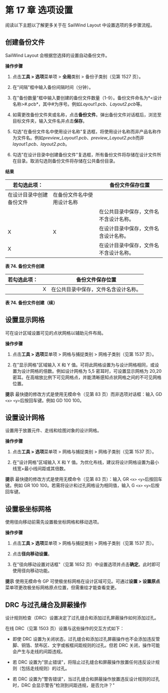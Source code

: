 # 第 17 章 选项设置

阅读以下主题以了解更多关于在 SailWind Layout 中设置选项的多步骤流程。

## 创建备份文件

SailWind Layout 会根据您选择的设置自动备份文件。

**操作步骤**

1. 点击**工具 > 选项**菜单项 > **全局**类别 > 备份子类别（见第 1527 页）。

2. 在"间隔"框中输入备份间隔时间（分钟）。

3. 在"备份数量"框中输入要创建的备份文件数量（1-9）。备份文件命名为*<设计名称>#.pcb*，其中#为序号。例如*Layout1.pcb*、*Layout2.pcb*等。

4. 如需更改备份文件夹或名称，点击**备份文件**。弹出备份文件对话框后，浏览至目标文件夹，输入文件名并点击**保存**。

5. 勾选"在备份文件名中使用设计名称"复选框，将使用设计名称而非产品名称作为文件名。例如*preview_Layout1.pcb*、*preview_Layout2.pcb*而非*layout1.pcb*、*layout2.pcb*。

6. 勾选"在设计目录中创建备份文件"复选框，所有备份文件将存储在设计文件所在目录。取消勾选则备份文件将存储在公共备份目录。

**结果**

| 若勾选此项：                       |                                        | 备份文件保存位置                         |
|------------------------------------|----------------------------------------|------------------------------------------|
| 在设计目录中创建备份文件 | 在备份文件名中使用设计名称 |                                                  |
|                                    |                                        | 在公共目录中保存，文件名不含设计名称。 |
| X                                  | X                                      | 在设计目录中保存，文件名含设计名称。   |
| X                                  |                                        | 在设计目录中保存，文件名不含设计名称。 |

**表 74. 备份文件创建**

| 若勾选此项： |   | 备份文件保存位置                       |
|--------------|---|----------------------------------------|
|              | X | 在公共目录中保存，文件名含设计名称。 |

**表 74. 备份文件创建（续）**

## 设置显示网格

可在设计区域设置可见的点状网格以辅助元件布局。

**操作步骤**

1. 点击**工具 > 选项**菜单项 > 网格与捕捉类别 > 网格子类别（见第 1537 页）。

2. 在"显示网格"区域输入 X 和 Y 值。可将此网格设置为与设计网格相同，或设置为设计网格的倍数。例如设计网格为 5,5 密耳时，可设置显示网格为 20,20 密耳。在高缩放比例下可见网格点，并能清晰感知点状网格之间的不可见网格位置。

**提示** 最快捷的修改方式是使用无模命令（见第 83 页）而非选项对话框：输入 GD `<x>` `<y>`后按回车键。例如 GD 100 100。

## 设置设计网格

设置用于放置元件、走线和绘图对象的设计网格。

**操作步骤**

1. 点击**工具 > 选项**菜单项 > 网格与捕捉类别 > 网格子类别（见第 1537 页）。

2. 在"设计网格"区域输入 X 和 Y 值。为优化布线，建议将设计网格设置为最小线宽+最小线间距或其倍数。

**提示** 最快捷的修改方式是使用无模命令（见第 83 页）：输入 GR `<x>` `<y>`后按回车键。例如 GR 100 100。若需将设计和过孔网格设为相同值，输入 G `<x>` `<y>`后按回车键。

## 设置极坐标网格

使用径向移动前需先设置极坐标网格和移动选项。

**操作步骤**

1. 点击**工具 > 选项**菜单项 > 网格与捕捉类别 > 网格子类别（见第 1537 页）。

2. 点击**径向移动设置**。

3. 在"径向移动设置对话框"（见第 1652 页）中设置选项并点击**确定**。此时即可使用径向移动功能。

**提示** 使用无模命令 GP 可使极坐标网格在设计区域可见。可通过**设置 > 设置原点**菜单项更改极坐标网格原点位置，但需重绘才能查看变更。


## DRC 与过孔缝合及屏蔽操作

设计规则检查（DRC）设置决定了过孔缝合和添加过孔屏蔽操作如何添加过孔。

在线 DRC（见第 1503 页）设置与这些操作的交互方式如下：

- 即使 DRC 设置为关闭状态，过孔缝合和添加过孔屏蔽操作也不会添加违反管脚、铜箔、禁布区、文字或板框间距规则的过孔。但若 DRC 关闭，操作可能会产生与走线的间距违规。

- 若 DRC 设置为"禁止错误"，将阻止过孔缝合和屏蔽操作放置任何违反设计规则（包括走线规则）的过孔。

- 若 DRC 设置为"警告错误"，当过孔缝合和屏蔽操作放置违反设计规则的过孔时，DRC 会显示警告"检测到间距违规，是否允许？"